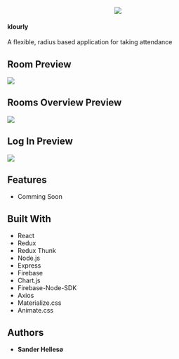 <p align="center">
    <img src="https://firebasestorage.googleapis.com/v0/b/klourly-44ba2.appspot.com/o/illustrations%2Fstage-3-256.png?alt=media&token=f3594431-5a2d-4809-b0a8-caa68afd9f38" />
    <h4>klourly</h4>
    <p>A flexible, radius based application for taking attendance</p>
 </p>
 
## Room Preview
<img src="https://github.com/sanderhelleso/klourly/blob/master/client/public/img/readme/readme1.jpg"></img>
<br>


## Rooms Overview Preview
<img src="https://github.com/sanderhelleso/klourly/blob/master/client/public/img/readme/readme2.jpg"></img>
<br>

## Log In Preview
<img src="https://github.com/sanderhelleso/klourly/blob/master/client/public/img/readme/readme3.jpg"></img>
<br>

## Features
* Comming Soon

## Built With

* React
* Redux
* Redux Thunk
* Node.js
* Express
* Firebase
* Chart.js
* Firebase-Node-SDK
* Axios
* Materialize.css
* Animate.css

## Authors

* **Sander Hellesø**

